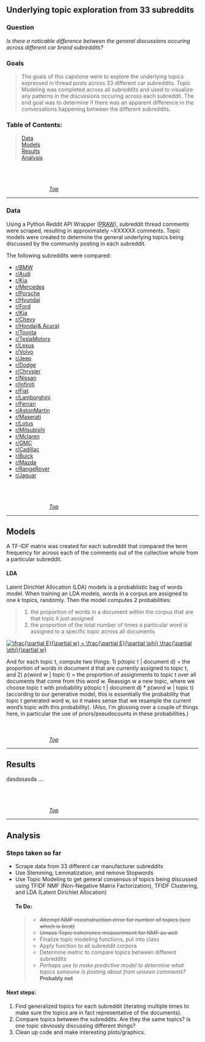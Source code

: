 ## Underlying topic exploration from 33 subreddits
### Question

*Is there a noticable difference between the general discussions occuring across different car brand subreddits?*
  
  
### Goals
> The goals of this capstone were to explore the underlying topics expressed in thread posts across 33 different car subreddits. Topic Modeling was completed across all subreddits and used to visualize any patterns in the discussions occuring across each subreddit. The end goal was to determine if there was an apparent difference in the conversations happening between the different subreddits.

### Table of Contents:
> [Data](#data)<br>
> [Models](#models)<br>
> [Results](#results)<br>
> [Analysis](#analysis)

                                                                                                              *[Top](#underlying-topic-exploration-from-33-subreddits)*
___

### Data
Using a Python Reddit API Wrapper ([PRAW](https://praw.readthedocs.io/en/latest/)), subreddit thread comments were scraped, resulting in approximately ~XXXXXX comments. Topic models were created to determine the general underlying topics being discussed by the community posting in each subreddit.

The following subreddits were compared:

* [r/BMW](https://www.reddit.com/r/BMW/)
* [r/Audi](https://www.reddit.com/r/Audi/)
* [r/Kia](https://www.reddit.com/r/Kia/)
* [r/Mercedes](https://www.reddit.com/r/Mercedes_Benz/)
* [r/Porsche](https://www.reddit.com/r/Porsche/)
* [r/Hyundai](https://www.reddit.com/r/Hyundai/)
* [r/Ford](https://www.reddit.com/r/Ford/)
* [r/Kia](https://www.reddit.com/r/Kia/)
* [r/Chevy](https://www.reddit.com/r/Chevy/)
* [r/Honda(& Acura)](https://www.reddit.com/r/Honda/)
* [r/Toyota](https://www.reddit.com/r/Toyota/)
* [r/TeslaMotors](https://www.reddit.com/r/TeslaMotors/)
* [r/Lexus](https://www.reddit.com/r/Lexus/)
* [r/Volvo](https://www.reddit.com/r/Volvo/)
* [r/Jeep](https://www.reddit.com/r/Jeep/)
* [r/Dodge](https://www.reddit.com/r/Dodge/)
* [r/Chrysler](https://www.reddit.com/r/Chrysler/)
* [r/Nissan](https://www.reddit.com/r/Nissan/)
* [r/Infiniti](https://www.reddit.com/r/Infiniti/)
* [r/Fiat](https://www.reddit.com/r/Fiat/)
* [r/Lamborghini](https://www.reddit.com/r/Lamborghini/)
* [r/Ferrari](https://www.reddit.com/r/Ferrari/)
* [r/AstonMartin](https://www.reddit.com/r/AstonMartin/)
* [r/Maserati](https://www.reddit.com/r/Maserati/)
* [r/Lotus](https://www.reddit.com/r/Lotus/)
* [r/Mitsubishi](https://www.reddit.com/r/Mitsubishi/)
* [r/Mclaren](https://www.reddit.com/r/Mclaren/)
* [r/GMC](https://www.reddit.com/r/GMC/)
* [r/Cadillac](https://www.reddit.com/r/Cadillac/)
* [r/Buick](https://www.reddit.com/r/Buick/)
* [r/Mazda](https://www.reddit.com/r/Mazda/)
* [r/RangeRover](https://www.reddit.com/r/RangeRover/)
* [r/Jaguar](https://www.reddit.com/r/Jaguar/)

                                                                                                              *[Top](#underlying-topic-exploration-from-33-subreddits)*
___

## Models
A TF-IDF matrix was created for each subreddit that compared the term frequency for across each of the comments out of the collective whole from a particular subreddit. 

#### LDA
Latent Dirichlet Allocation (LDA) models is a probablistic bag of words model. When training an LDA models, words in a corpus are assigned to one *k* topics, randomly. Then the model computes 2 probabilities:<br>
> 1. the proportion of words in a document within the corpus that are that topic it just assigned
> 2. the proportion of the total number of times a particular word is assigned to a specific topic across all documents


<a href="https://www.codecogs.com/eqnedit.php?latex=\frac{\partial&space;E}{\partial&space;w}&space;=&space;\frac{\partial&space;E}{\partial&space;\phi}&space;\frac{\partial&space;\phi}{\partial&space;w}" target="_blank"><img src="https://latex.codecogs.com/gif.latex?\frac{\partial&space;E}{\partial&space;w}&space;=&space;\frac{\partial&space;E}{\partial&space;\phi}&space;\frac{\partial&space;\phi}{\partial&space;w}" title="\frac{\partial E}{\partial w} = \frac{\partial E}{\partial \phi} \frac{\partial \phi}{\partial w}" /></a>

And for each topic t, compute two things: 1) p(topic t | document d) = the proportion of words in document d that are currently assigned to topic t, and 2) p(word w | topic t) = the proportion of assignments to topic t over all documents that come from this word w. Reassign w a new topic, where we choose topic t with probability p(topic t | document d) * p(word w | topic t) (according to our generative model, this is essentially the probability that topic t generated word w, so it makes sense that we resample the current word’s topic with this probability). (Also, I’m glossing over a couple of things here, in particular the use of priors/pseudocounts in these probabilities.)
                                                                                                              *[Top](#underlying-topic-exploration-from-33-subreddits)*
___

## Results
dasdasasda
....

                                                                                                              *[Top](#underlying-topic-exploration-from-33-subreddits)*
___

## Analysis 

### Steps taken so far
* Scrape data from 33 different car manufacturer subreddits
* Use Stemming, Lemmatization, and remove Stopwords
* Use Topic Modeling to get general consensus of topics being discussed using TFIDF NMF (Non-Negative Matrix Factorization), TFIDF Clustering, and LDA (Latent Dirichlet Allocation)
  #### To Do:
  > * <strike>Attempt NMF reconstruction error for number of topics (see which is best)</strike>
  >  * <strike>Umass Topic coherence measurement for NMF as well</strike>
  > * Finalize topic modeling functions, put into class
  > * Apply function to all subreddit corpora
  > * Determine metric to compare topics between different subreddits
  > * *Perhaps use to make predictive model to determine what topics someone is posting about from unseen comments?* **Probably not**
  


#### Next steps:
1. Find generalized topics for each subreddit (iterating multiple times to make sure the topics are in fact representative of the documents). 
2. Compare topics between the subreddits. Are they the same topics? Is one topic obviously discussing different things?
3. Clean up code and make interesting plots/graphics.



